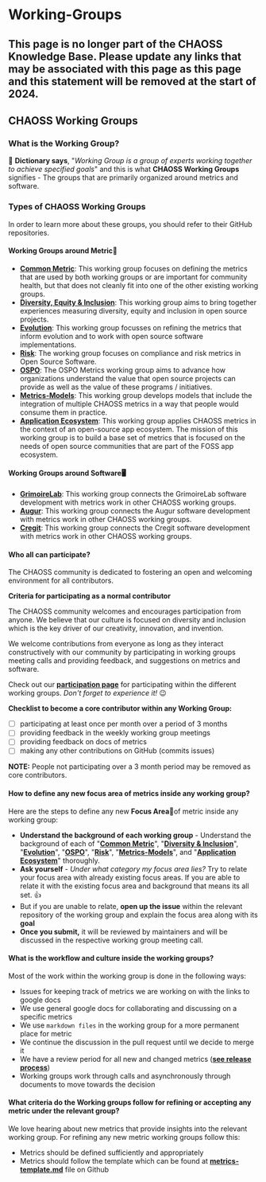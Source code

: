 # Working-Groups

## **This page is no longer part of the CHAOSS Knowledge Base. Please update any links that may be associated with this page as this page and this statement will be removed at the start of 2024.**

## CHAOSS Working Groups

### What is the Working Group?

📔 **Dictionary says**, "_Working Group is a group of experts working together to achieve specified goals_" and this is what **CHAOSS Working Groups** signifies - The groups that are primarily organized around metrics and software.

### Types of CHAOSS Working Groups

In order to learn more about these groups, you should refer to their GitHub repositories.

#### Working Groups around **Metric**📖

* [**Common Metric**](https://github.com/chaoss/wg-common): This working group focuses on defining the metrics that are used by both working groups or are important for community health, but that does not cleanly fit into one of the other existing working groups.
* [**Diversity, Equity & Inclusion**](https://github.com/chaoss/wg-diversity-inclusion): This working group aims to bring together experiences measuring diversity, equity and inclusion in open source projects.
* [**Evolution**](https://github.com/chaoss/wg-evolution): This working group focusses on refining the metrics that inform evolution and to work with open source software implementations.
* [**Risk**](https://github.com/chaoss/wg-risk): The working group focuses on compliance and risk metrics in Open Source Software.
* [**OSPO**](https://github.com/chaoss/wg-ospo): The OSPO Metrics working group aims to advance how organizations understand the value that open source projects can provide as well as the value of these programs / initiatives.
* [**Metrics-Models**](https://github.com/chaoss/wg-metrics-models): This working group develops models that include the integration of multiple CHAOSS metrics in a way that people would consume them in practice.
* [**Application Ecosystem**](https://github.com/chaoss/wg-app-ecosystem): This working group applies CHAOSS metrics in the context of an open-source app ecosystem. The mission of this working group is to build a base set of metrics that is focused on the needs of open source communities that are part of the FOSS app ecosystem.

#### Working Groups around **Software**🖥

* [**GrimoireLab**](https://github.com/chaoss/grimoirelab): This working group connects the GrimoireLab software development with metrics work in other CHAOSS working groups.
* [**Augur**](https://github.com/chaoss/augur): This working group connects the Augur software development with metrics work in other CHAOSS working groups.
* [**Cregit**](https://github.com/cregit/cregit): This working group connects the Cregit software development with metrics work in other CHAOSS working groups.

#### Who all can participate?

The CHAOSS community is dedicated to fostering an open and welcoming environment for all contributors.

**Criteria for participating as a normal contributor**

The CHAOSS community welcomes and encourages participation from anyone. We believe that our culture is focused on diversity and inclusion which is the key driver of our creativity, innovation, and invention.

We welcome contributions from everyone as long as they interact constructively with our community by participating in working groups meeting calls and providing feedback, and suggestions on metrics and software.

Check out our [**participation page**](https://chaoss.community/participate/) for participating within the different working groups. _Don't forget to experience it!_ 😉

**Checklist to become a core contributor within any Working Group:**

* [ ] participating at least once per month over a period of 3 months
* [ ] providing feedback in the weekly working group meetings
* [ ] providing feedback on docs of metrics
* [ ] making any other contributions on GitHub (commits issues)

**NOTE:** People not participating over a 3 month period may be removed as core contributors.

#### How to define any new focus area of metrics inside any working group?

Here are the steps to define any new **Focus Area**🎯of metric inside any working group:

* **Understand the background of each working group** - Understand the background of each of "[**Common Metric**](https://github.com/chaoss/wg-common#background)", "[**Diversity & Inclusion**](https://github.com/chaoss/wg-diversity-inclusion#background)", "[**Evolution**](https://github.com/chaoss/wg-evolution#introduction)", "[**OSPO**](https://github.com/chaoss/wg-ospo)", "[**Risk**](https://github.com/chaoss/wg-risk#background)", "[**Metrics-Models**](https://github.com/chaoss/wg-metrics-models)", and "[**Application Ecosystem**](https://github.com/chaoss/wg-app-ecosystem)" thoroughly.
* **Ask yourself** - _Under what category my focus area lies?_ Try to relate your focus area with already existing focus areas. If you are able to relate it with the existing focus area and background that means its all set. 👍
* But if you are unable to relate, **open up the issue** within the relevant repository of the working group and explain the focus area along with its **goal**
* **Once you submit,** it will be reviewed by maintainers and will be discussed in the respective working group meeting call.

#### What is the workflow and culture inside the working groups?

Most of the work within the working group is done in the following ways:

* Issues for keeping track of metrics we are working on with the links to google docs
* We use general google docs for collaborating and discussing on a specific metrics
* We use `markdown files` in the working group for a more permanent place for metric
* We continue the discussion in the pull request until we decide to merge it
* We have a review period for all new and changed metrics ([**see release process**](../about/values.md))
* Working groups work through calls and asynchronously through documents to move towards the decision

#### What criteria do the Working groups follow for refining or accepting any metric under the relevant group?

We love hearing about new metrics that provide insights into the relevant working group. For refining any new metric working groups follow this:

* Metrics should be defined sufficiently and appropriately
* Metrics should follow the template which can be found at [**metrics-template.md**](https://github.com/chaoss/metrics/blob/main/resources/metrics-template.md) file on Github
